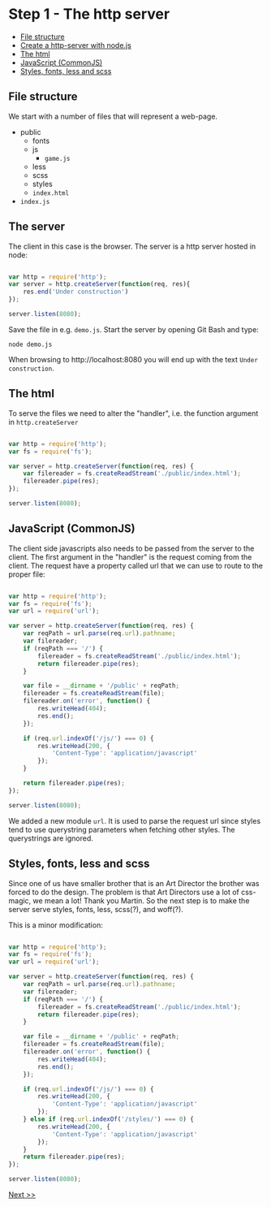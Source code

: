Step 1 - The http server
========

- [File structure](#file-structure)
- [Create a http-server with node.js](#the-server)
- [The html](#the-html)
- [JavaScript (CommonJS)](#javascript-commonjs)
- [Styles, fonts, less and scss](#styles-fonts-less-and-scss)

## File structure
We start with a number of files that will represent a web-page.

- public
    - fonts
    - js
        - `game.js`
    - less
    - scss
    - styles
    - `index.html`
- `index.js`

## The server

The client in this case is the browser. The server is a http server hosted in node:

```javascript

var http = require('http');
var server = http.createServer(function(req, res){
    res.end('Under construction')    
});

server.listen(8080);

```

Save the file in e.g. `demo.js`. Start the server by opening Git Bash and type:

`node demo.js`

When browsing to http://localhost:8080 you will end up with the text `Under construction`.

## The html

To serve the files we need to alter the "handler", i.e. the function argument in `http.createServer`

```javascript

var http = require('http');
var fs = require('fs');

var server = http.createServer(function(req, res) {
    var filereader = fs.createReadStream('./public/index.html');
    filereader.pipe(res);
});

server.listen(8080);

```

## JavaScript (CommonJS)

The client side javascripts also needs to be passed from the server to the client. The first argument in the "handler" is the request coming from the client. The request have a property called url that we can use to route to the proper file:

```javascript

var http = require('http');
var fs = require('fs');
var url = require('url');

var server = http.createServer(function(req, res) {
    var reqPath = url.parse(req.url).pathname;
    var filereader;
    if (reqPath === '/') {
        filereader = fs.createReadStream('./public/index.html');
        return filereader.pipe(res);
    }

    var file = __dirname + '/public' + reqPath;
    filereader = fs.createReadStream(file);
    filereader.on('error', function() {
        res.writeHead(404);
        res.end();
    });

    if (req.url.indexOf('/js/') === 0) {
        res.writeHead(200, {
            'Content-Type': 'application/javascript'
        });
    }

    return filereader.pipe(res);
});

server.listen(8080);
```

We added a new module `url`. It is used to parse the request url since styles tend to use querystring parameters when fetching other styles. The querystrings are ignored.

## Styles, fonts, less and scss

Since one of us have smaller brother that is an Art Director the brother was forced to do the design. The problem is that Art Directors use a lot of css-magic, we mean a lot! Thank you Martin. So the next step is to make the server serve styles, fonts, less, scss(?), and woff(?).

This is a minor modification:

```javascript

var http = require('http');
var fs = require('fs');
var url = require('url');

var server = http.createServer(function(req, res) {
    var reqPath = url.parse(req.url).pathname;
    var filereader;
    if (reqPath === '/') {
        filereader = fs.createReadStream('./public/index.html');
        return filereader.pipe(res);
    }

    var file = __dirname + '/public' + reqPath;
    filereader = fs.createReadStream(file);
    filereader.on('error', function() {
        res.writeHead(404);
        res.end();
    });

    if (req.url.indexOf('/js/') === 0) {
        res.writeHead(200, {
            'Content-Type': 'application/javascript'
        });
    } else if (req.url.indexOf('/styles/') === 0) {
        res.writeHead(200, {
            'Content-Type': 'application/javascript'
        });
    }
    return filereader.pipe(res);
});

server.listen(8080);
```

[Next >>](/docs/Step2.md)
